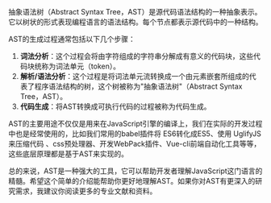 抽象语法树（Abstract Syntax Tree，AST）是源代码语法结构的一种抽象表示。它以树状的形式表现编程语言的语法结构。每个节点都表示源代码中的一种结构。

AST的生成过程通常包括以下几个步骤：
1. **词法分析**：这个过程会将由字符组成的字符串分解成有意义的代码块，这些代码块统称为词法单元（token）。
2. **解析/语法分析**：这个过程是将词法单元流转换成一个由元素嵌套所组成的代表了程序语法结构的树，这个树被称为\"抽象语法树\"（Abstract Syntax Tree，AST）。
3. **代码生成**：将AST转换成可执行代码的过程被称为代码生成。

AST的主要用途不仅仅是用来在JavaScript引擎的编译上，我们在实际的开发过程中也是经常使用的，比如我们常用的babel插件将 ES6转化成ES5、使用 UglifyJS来压缩代码 、css预处理器、开发WebPack插件、Vue-cli前端自动化工具等等，这些底层原理都是基于AST来实现的。

总的来说，AST是一种强大的工具，它可以帮助开发者理解JavaScript这门语言的精髓。希望这个简单的介绍能帮助你更好地理解AST。如果你对AST有更深入的研究需求，我建议你阅读更多的专业文献和资料。
